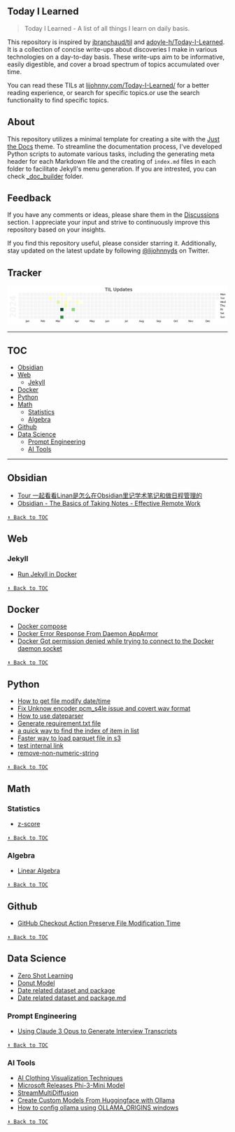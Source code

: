 ## Today I Learned

> Today I Learned - A list of all things I learn on daily basis.

This repository is inspired by [jbranchaud/til](https://github.com/jbranchaud/til) and [adoyle-h/Today-I-Learned](https://github.com/adoyle-h/Today-I-Learned). It is a collection  of concise write-ups about discoveries I make in various technologies on a day-to-day basis. These write-ups aim to be informative, easily digestible, and cover a broad spectrum of topics accumulated over time.

You can read these TILs at [lijohnny.com/Today-I-Learned/](https://lijohnny.com/Today-I-Learned/) for a better reading experience, or search for specific topics.or use the search functionality to find specific topics.

## About  

This repository utilizes a minimal template for creating a site with the [Just the Docs](https://just-the-docs.github.io/just-the-docs/) theme. To streamline the documentation process, I've developed Python scripts to automate various tasks, including the generating meta header for each Markdown file and the creating of `index.md` files in each folder to facilitate Jekyll's menu generation. If you are intrested, you can check [_doc_builder](/_doc_builder/) folder.


## Feedback

If you have any comments or ideas, please share them in the [Discussions](https://github.com/itslijohnny/Today-I-Learned/discussions) section. I appreciate your input and strive to continuously improve this repository based on your insights.

If you find this repository useful, please consider starring it. Additionally, stay updated on the latest update by following [@lijohnnyds](https://twitter.com/lijohnnyds) on Twitter.

## Tracker
![image](assets/til_update.png)

------
## TOC
<!-- toc -->
<!-- <details close> -->
<!-- <summary>Collapse/Expand</summary> -->
- [Obsidian](#obsidian)
- [Web](#web)
  - [Jekyll](#jekyll)
- [Docker](#docker)
- [Python](#python)
- [Math](#math)
  - [Statistics](#statistics)
  - [Algebra](#algebra)
- [Github](#github)
- [Data Science](#data-science)
  - [Prompt Engineering](#prompt-engineering)
  - [AI Tools](#ai-tools)

<!-- </details> -->
<!-- tocstop -->
------
## Obsidian
- [Tour 一起看看Linan是怎么在Obsidian里记学术笔记和做日程管理的](obsidian/Tour%20一起看看Linan是怎么在Obsidian里记学术笔记和做日程管理的.md)
- [Obsidian - The Basics of Taking Notes - Effective Remote Work](obsidian/Obsidian%20-%20The%20Basics%20of%20Taking%20Notes%20-%20Effective%20Remote%20Work.md)


[`⬆ Back to TOC`](#toc)
## Web
### Jekyll
- [Run Jekyll in Docker](web/Jekyll/run-jekyll-in-docker.md)


[`⬆ Back to TOC`](#toc)
## Docker
- [Docker compose](docker/docker-compose.md)
- [Docker Error Response From Daemon AppArmor](docker/Docker%20Error%20Response%20From%20Daemon%20AppArmor.md)
- [Docker Got permission denied while trying to connect to the Docker daemon socket](docker/Docker%20Got%20permission%20denied%20while%20trying%20to%20connect%20to%20the%20Docker%20daemon%20socket.md)


[`⬆ Back to TOC`](#toc)
## Python
- [How to get file modify date/time](python/how-to-get-file-modify-datetime.md)
- [Fix Unknow encoder pcm_s4le issue and covert wav format](python/Fix%20Unknow%20encoder%20pcm_s4le%20issue%20and%20covert%20wav%20format.md)
- [How to use dateparser](python/How%20to%20use%20dateparser.md)
- [Generate requirement.txt file](python/generate-requirement.md)
- [a quick way to find the index of item in list](python/find-index.md)
- [Faster way to load parquet file in s3](python/Faster%20way%20to%20load%20parquet%20file%20in%20s3.md)
- [test internal link](python/test%20internal%20link.md)
- [remove-non-numeric-string](python/remove-non-numeric-string.md)


[`⬆ Back to TOC`](#toc)
## Math
### Statistics
- [z-score](math/statistics/z-score.md)


[`⬆ Back to TOC`](#toc)
### Algebra
- [Linear Algebra](math/algebra/linear-algebra.md)


[`⬆ Back to TOC`](#toc)
## Github
- [GitHub Checkout Action Preserve File Modification Time](github/restore_file_datetime.md)


[`⬆ Back to TOC`](#toc)
## Data Science
- [Zero Shot Learning](ds/zero-shot-model.md)
- [Donut Model](ds/dount_model.md)
- [Date related dataset and package](ds/Date%20related%20dataset%20and%20package.md)
- [Date related dataset and package.md  ](ds/date-related-dataset-and-package.md)
### Prompt Engineering
- [Using Claude 3 Opus to Generate Interview Transcripts](ds/prompt-engineering/Using%20Claude%203%20Opus%20to%20Generate%20Interview%20Transcripts.md)


[`⬆ Back to TOC`](#toc)
### AI Tools
- [AI Clothing Visualization Techniques](ds/ai-tools/AI%20Clothing%20Visualization%20Techniques.md)
- [Microsoft Releases Phi-3-Mini Model](ds/ai-tools/Microsoft%20Releases%20Phi-3-Mini%20Model.md)
- [StreamMultiDiffusion](ds/ai-tools/StreamMultiDiffusion.md)
- [Create Custom Models From Huggingface with Ollama](ds/ai-tools/Create%20Custom%20Models%20From%20Huggingface%20with%20Ollama.md)
- [How to config ollama using OLLAMA_ORIGINS windows](ds/ai-tools/How%20to%20config%20ollama%20using%20OLLAMA_ORIGINS%20windows.md)


[`⬆ Back to TOC`](#toc)